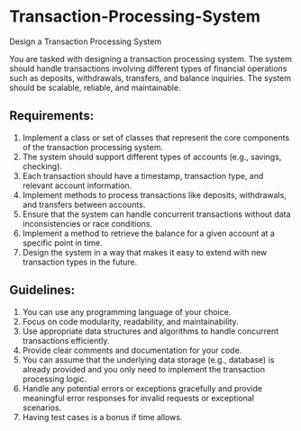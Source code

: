 # Transaction-Processing-System

Design a Transaction Processing System

You are tasked with designing a transaction processing system. The system should handle transactions involving different types of financial operations such as deposits, withdrawals, transfers, and balance inquiries. The system should be scalable, reliable, and maintainable.

## Requirements:

1. Implement a class or set of classes that represent the core components of the transaction processing system.
2. The system should support different types of accounts (e.g., savings, checking).
3. Each transaction should have a timestamp, transaction type, and relevant account information.
4. Implement methods to process transactions like deposits, withdrawals, and transfers between accounts.
5. Ensure that the system can handle concurrent transactions without data inconsistencies or race conditions.
6. Implement a method to retrieve the balance for a given account at a specific point in time.
7. Design the system in a way that makes it easy to extend with new transaction types in the future.

## Guidelines:

1. You can use any programming language of your choice.
2. Focus on code modularity, readability, and maintainability.
3. Use appropriate data structures and algorithms to handle concurrent transactions efficiently.
4. Provide clear comments and documentation for your code.
5. You can assume that the underlying data storage (e.g., database) is already provided and you only need to implement the transaction processing logic.
6. Handle any potential errors or exceptions gracefully and provide meaningful error responses for invalid requests or exceptional scenarios.
7. Having test cases is a bonus if time allows.
